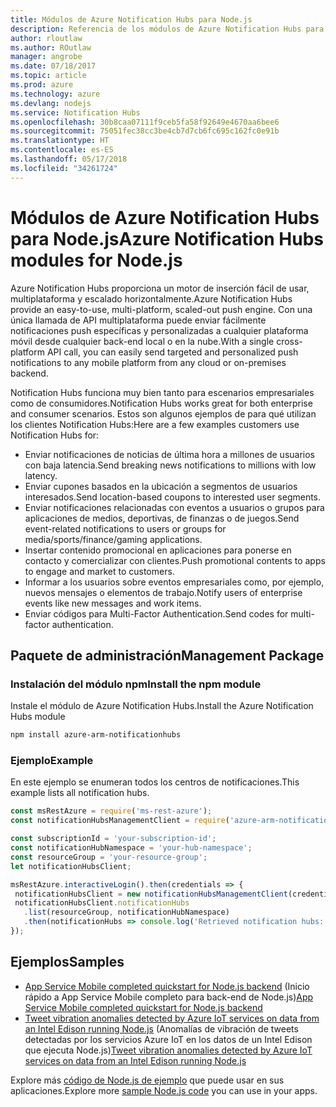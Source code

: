 ```yaml
---
title: Módulos de Azure Notification Hubs para Node.js
description: Referencia de los módulos de Azure Notification Hubs para Node.js
author: rloutlaw
ms.author: ROutlaw
manager: angrobe
ms.date: 07/18/2017
ms.topic: article
ms.prod: azure
ms.technology: azure
ms.devlang: nodejs
ms.service: Notification Hubs
ms.openlocfilehash: 30b8caa07111f9ceb5fa58f92649e4670aa6bee6
ms.sourcegitcommit: 75051fec38cc3be4cb7d7cb6fc695c162fc0e91b
ms.translationtype: HT
ms.contentlocale: es-ES
ms.lasthandoff: 05/17/2018
ms.locfileid: "34261724"
---
```

# <a name="azure-notification-hubs-modules-for-nodejs"></a><span data-ttu-id="d48e6-103">Módulos de Azure Notification Hubs para Node.js</span><span class="sxs-lookup"><span data-stu-id="d48e6-103">Azure Notification Hubs modules for Node.js</span></span>

<span data-ttu-id="d48e6-104">Azure Notification Hubs proporciona un motor de inserción fácil de usar, multiplataforma y escalado horizontalmente.</span><span class="sxs-lookup"><span data-stu-id="d48e6-104">Azure Notification Hubs provide an easy-to-use, multi-platform, scaled-out push engine.</span></span> <span data-ttu-id="d48e6-105">Con una única llamada de API multiplataforma puede enviar fácilmente notificaciones push específicas y personalizadas a cualquier plataforma móvil desde cualquier back-end local o en la nube.</span><span class="sxs-lookup"><span data-stu-id="d48e6-105">With a single cross-platform API call, you can easily send targeted and personalized push notifications to any mobile platform from any cloud or on-premises backend.</span></span>

<span data-ttu-id="d48e6-106">Notification Hubs funciona muy bien tanto para escenarios empresariales como de consumidores.</span><span class="sxs-lookup"><span data-stu-id="d48e6-106">Notification Hubs works great for both enterprise and consumer scenarios.</span></span> <span data-ttu-id="d48e6-107">Estos son algunos ejemplos de para qué utilizan los clientes Notification Hubs:</span><span class="sxs-lookup"><span data-stu-id="d48e6-107">Here are a few examples customers use Notification Hubs for:</span></span>
- <span data-ttu-id="d48e6-108">Enviar notificaciones de noticias de última hora a millones de usuarios con baja latencia.</span><span class="sxs-lookup"><span data-stu-id="d48e6-108">Send breaking news notifications to millions with low latency.</span></span>
- <span data-ttu-id="d48e6-109">Enviar cupones basados en la ubicación a segmentos de usuarios interesados.</span><span class="sxs-lookup"><span data-stu-id="d48e6-109">Send location-based coupons to interested user segments.</span></span>
- <span data-ttu-id="d48e6-110">Enviar notificaciones relacionadas con eventos a usuarios o grupos para aplicaciones de medios, deportivas, de finanzas o de juegos.</span><span class="sxs-lookup"><span data-stu-id="d48e6-110">Send event-related notifications to users or groups for media/sports/finance/gaming applications.</span></span>
- <span data-ttu-id="d48e6-111">Insertar contenido promocional en aplicaciones para ponerse en contacto y comercializar con clientes.</span><span class="sxs-lookup"><span data-stu-id="d48e6-111">Push promotional contents to apps to engage and market to customers.</span></span>
- <span data-ttu-id="d48e6-112">Informar a los usuarios sobre eventos empresariales como, por ejemplo, nuevos mensajes o elementos de trabajo.</span><span class="sxs-lookup"><span data-stu-id="d48e6-112">Notify users of enterprise events like new messages and work items.</span></span>
- <span data-ttu-id="d48e6-113">Enviar códigos para Multi-Factor Authentication.</span><span class="sxs-lookup"><span data-stu-id="d48e6-113">Send codes for multi-factor authentication.</span></span>

## <a name="management-package"></a><span data-ttu-id="d48e6-114">Paquete de administración</span><span class="sxs-lookup"><span data-stu-id="d48e6-114">Management Package</span></span>

### <a name="install-the-npm-module"></a><span data-ttu-id="d48e6-115">Instalación del módulo npm</span><span class="sxs-lookup"><span data-stu-id="d48e6-115">Install the npm module</span></span>

<span data-ttu-id="d48e6-116">Instale el módulo de Azure Notification Hubs.</span><span class="sxs-lookup"><span data-stu-id="d48e6-116">Install the Azure Notification Hubs module</span></span> 

```bash
npm install azure-arm-notificationhubs
```

### <a name="example"></a><span data-ttu-id="d48e6-117">Ejemplo</span><span class="sxs-lookup"><span data-stu-id="d48e6-117">Example</span></span>

<span data-ttu-id="d48e6-118">En este ejemplo se enumeran todos los centros de notificaciones.</span><span class="sxs-lookup"><span data-stu-id="d48e6-118">This example lists all notification hubs.</span></span>

 ```javascript
const msRestAzure = require('ms-rest-azure');
const notificationHubsManagementClient = require('azure-arm-notificationhubs');

const subscriptionId = 'your-subscription-id';
const notificationHubNamespace = 'your-hub-namespace';
const resourceGroup = 'your-resource-group';
let notificationHubsClient;

msRestAzure.interactiveLogin().then(credentials => {
  notificationHubsClient = new notificationHubsManagementClient(credentials, subscriptionId);
  notificationHubsClient.notificationHubs
    .list(resourceGroup, notificationHubNamespace)
    .then(notificationHubs => console.log('Retrieved notification hubs: ', notificationHubs));
});
```

## <a name="samples"></a><span data-ttu-id="d48e6-119">Ejemplos</span><span class="sxs-lookup"><span data-stu-id="d48e6-119">Samples</span></span>

* <span data-ttu-id="d48e6-120">[App Service Mobile completed quickstart for Node.js backend](https://azure.microsoft.com/resources/samples/app-service-mobile-nodejs-backend-quickstart/) (Inicio rápido a App Service Mobile completo para back-end de Node.js)</span><span class="sxs-lookup"><span data-stu-id="d48e6-120">[App Service Mobile completed quickstart for Node.js backend](https://azure.microsoft.com/resources/samples/app-service-mobile-nodejs-backend-quickstart/)</span></span>
* <span data-ttu-id="d48e6-121">[Tweet vibration anomalies detected by Azure IoT services on data from an Intel Edison running Node.js](https://azure.microsoft.com/resources/samples/iot-hub-nodejs-intel-edison-vibration-anomaly-detection/) (Anomalías de vibración de tweets detectadas por los servicios Azure IoT en los datos de un Intel Edison que ejecuta Node.js)</span><span class="sxs-lookup"><span data-stu-id="d48e6-121">[Tweet vibration anomalies detected by Azure IoT services on data from an Intel Edison running Node.js](https://azure.microsoft.com/resources/samples/iot-hub-nodejs-intel-edison-vibration-anomaly-detection/)</span></span>

<span data-ttu-id="d48e6-122">Explore más [código de Node.js de ejemplo](https://azure.microsoft.com/resources/samples/?platform=nodejs) que puede usar en sus aplicaciones.</span><span class="sxs-lookup"><span data-stu-id="d48e6-122">Explore more [sample Node.js code](https://azure.microsoft.com/resources/samples/?platform=nodejs) you can use in your apps.</span></span>
